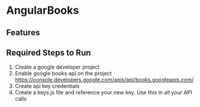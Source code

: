 # AngularBooks

## Features
<TODO>

## Required Steps to Run
1. Create a google developer project
2. Enable google books api on the project
https://console.developers.google.com/apis/api/books.googleapis.com/
3. Create api key credentials
4. Create a keys.js file and reference your new key. Use this in all your API calls
